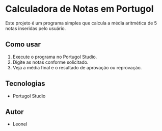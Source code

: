 # Calculadora de Notas em Portugol

Este projeto é um programa simples que calcula a média aritmética de 5 notas inseridas pelo usuário.

## Como usar
1. Execute o programa no Portugol Studio.
2. Digite as notas conforme solicitado.
3. Veja a média final e o resultado de aprovação ou reprovação.

## Tecnologias
- Portugol Studio

## Autor
- Leonel
